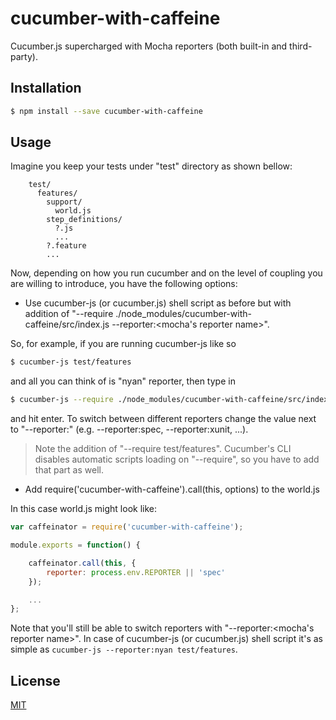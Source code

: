 # cucumber-with-caffeine

Cucumber.js supercharged with Mocha reporters (both built-in and third-party).

## Installation

```sh
$ npm install --save cucumber-with-caffeine
```

## Usage

Imagine you keep your tests under "test" directory as shown bellow:

```
    test/
      features/
        support/
          world.js
        step_definitions/
          ?.js
          ...
        ?.feature
        ...
```

Now, depending on how you run cucumber and on the level of coupling you are willing to introduce, you have the following
 options:

* Use cucumber-js (or cucumber.js) shell script as before but with addition of
"--require ./node_modules/cucumber-with-caffeine/src/index.js --reporter:<mocha's reporter name>".

So, for example, if you are running cucumber-js like so

```sh
$ cucumber-js test/features
```

and all you can think of is "nyan" reporter, then type in

```sh
$ cucumber-js --require ./node_modules/cucumber-with-caffeine/src/index.js --reporter:nyan --require test/features test/features
```

and hit enter. To switch between different reporters change the value next to "--reporter:" (e.g. --reporter:spec,
--reporter:xunit, ...).

> Note the addition of "--require test/features". Cucumber's CLI disables automatic scripts loading on "--require", so
you have to add that part as well.

* Add require('cucumber-with-caffeine').call(this, options) to the world.js

In this case world.js might look like:

```js
var caffeinator = require('cucumber-with-caffeine');

module.exports = function() {

    caffeinator.call(this, {
        reporter: process.env.REPORTER || 'spec'
    });

    ...
};
```

Note that you'll still be able to switch reporters with "--reporter:<mocha's reporter name>". In case of cucumber-js
(or cucumber.js) shell script it's as simple as `cucumber-js --reporter:nyan test/features`.

## License

[MIT](https://github.com/shyiko/cucumber-with-caffeine/blob/master/mit.license)